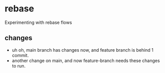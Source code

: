 # rebase
Experimenting with rebase flows

## changes
- uh oh, main branch has changes now, and feature branch is behind 1 commit.
- another change on main, and now feature-branch needs these changes to run.
